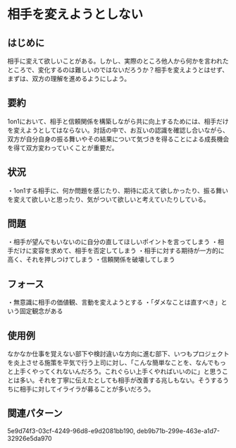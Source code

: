 



# 相手を変えようとしない

## はじめに
  
相手に変えて欲しいことがある。しかし、実際のところ他人から何かを言われたところで、変化するのは難しいのではないだろうか？相手を変えようとはせず、まずは、双方の理解を進めるようにしよう。
## 要約
  
1on1において、相手と信頼関係を構築しながら共に向上するためには、相手だけを変えようとしてはならない。対話の中で、お互いの認識を確認し合いながら、双方が自分自身の振る舞いやその結果について気づきを得ることによる成長機会を得て双方変わっていくことが重要だ。
## 状況
  
・1on1する相手に、何か問題を感じたり、期待に応えて欲しかったり、振る舞いを変えて欲しいと思ったり、気がついて欲しいと考えていたりしている。
## 問題
  
・相手が望んでもいないのに自分の直してほしいポイントを言ってしまう
・相手だけに変容を求めて、相手を否定してしまう
・相手に対する期待が一方的に高く、それを押しつけてしまう
・信頼関係を破壊してしまう
## フォース
  
・無意識に相手の価値観、言動を変えようとする
・「ダメなことは直すべき」という固定観念がある
## 使用例
  
なかなか仕事を覚えない部下や検討違いな方向に進む部下、いつもプロジェクトを炎上させる施策を平気で行う上司に対し、「こんな簡単なことを、なんでもっと上手くやってくれないんだろう。これぐらい上手くやればいいのに」と思うことは多い。それを丁寧に伝えたとしても相手が改善する兆しもない。そうするうちに相手に対してイライラが募ることが多いだろう。
## 関連パターン
  
5e9d74f3-03cf-4249-96d8-e9d2081bb190, deb9b71b-299e-463e-a1d7-32926e5da970